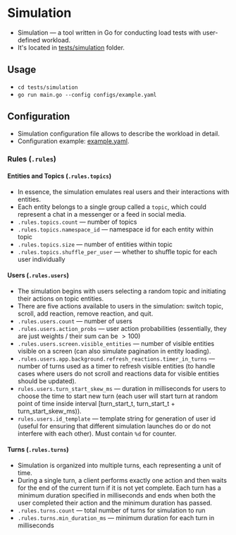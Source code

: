 # Simulation

* Simulation — a tool written in Go for conducting load tests with user-defined workload.
* It's located in [tests/simulation](../../../tests/simulation/) folder.

## Usage

* `cd tests/simulation`
* `go run main.go --config configs/example.yaml`

## Configuration

* Simulation configuration file allows to describe the workload in detail.
* Configuration example: [example.yaml](../../../tests/simulation/configs/example.yaml).

### Rules (`.rules`)

#### Entities and Topics (`.rules.topics`)

* In essence, the simulation emulates real users and their interactions with entities.
* Each entity belongs to a single group called a `topic`, which could represent a chat in a messenger or a feed in social media.
* `.rules.topics.count` — number of topics
* `.rules.topics.namespace_id` — namespace id for each entity within topic
* `.rules.topics.size` — number of entities within topic
* `.rules.topics.shuffle_per_user` — whether to shuffle topic for each user individually

#### Users (`.rules.users`)

* The simulation begins with users selecting a random topic and initiating their actions on topic entities.
* There are five actions available to users in the simulation: switch topic, scroll, add reaction, remove reaction, and quit.
* `.rules.users.count` — number of users
* `.rules.users.action_probs` — user action probabilities (essentially, they are just weights / their sum can be $\gt 100$)
* `.rules.users.screen.visible_entities` — number of visible entities visible on a screen (can also simulate pagination in entity loading).
* `.rules.users.app.background.refresh_reactions.timer_in_turns` — number of turns used as a timer to refresh visible entities (to handle cases where users do not scroll and reactions data for visible entities should be updated).
* `rules.users.turn_start_skew_ms` — duration in milliseconds for users to choose the time to start new turn (each user will start turn at random point of time inside interval \[turn_start_t, turn_start_t + turn_start_skew_ms)).
* `rules.users.id_template` — template string for generation of user id (useful for ensuring that different simulation launches do or do not interfere with each other). Must contain `%d` for counter.

#### Turns (`.rules.turns`)

* Simulation is organized into multiple turns, each representing a unit of time.
* During a single turn, a client performs exactly one action and then waits for the end of the current turn if it is not yet complete. Each turn has a minimum duration specified in milliseconds and ends when both the user completed their action and the minimum duration has passed.
* `.rules.turns.count` — total number of turns for simulation to run
* `.rules.turns.min_duration_ms` — minimum duration for each turn in milliseconds
